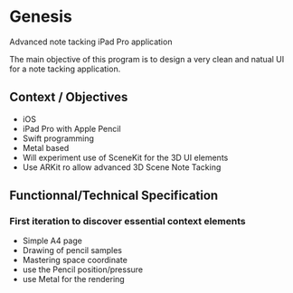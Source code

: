 # Genesis
Advanced note tacking iPad Pro application

The main objective of this program is to design a very clean and natual UI for a note tacking application.

## Context / Objectives

- iOS
- iPad Pro with Apple Pencil
- Swift programming
- Metal based
- Will experiment use of SceneKit for the 3D UI elements
- Use ARKit ro allow advanced 3D Scene Note Tacking

## Functionnal/Technical Specification

### First iteration to discover essential context elements

- Simple A4 page 
- Drawing of pencil samples
- Mastering space coordinate
- use the Pencil position/pressure
- use Metal for the rendering

